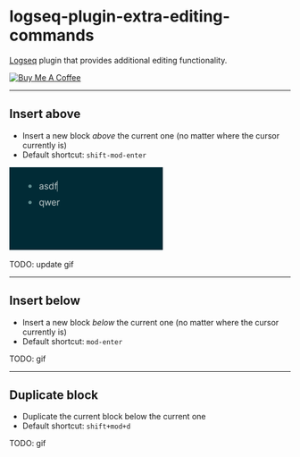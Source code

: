 # logseq-plugin-extra-editing-commands

[Logseq](https://logseq.com/) plugin that provides additional editing functionality.

<a href="https://www.buymeacoffee.com/freder" target="_blank"><img src="https://cdn.buymeacoffee.com/buttons/v2/default-yellow.png" alt="Buy Me A Coffee" style="height: 50px !important"></a>

---

## Insert above

- Insert a new block _above_ the current one (no matter where the cursor currently is)
- Default shortcut: `shift-mod-enter`

![](insert-above.gif)

TODO: update gif

---

## Insert below

- Insert a new block _below_ the current one (no matter where the cursor currently is)
- Default shortcut: `mod-enter`

TODO: gif

---

## Duplicate block

- Duplicate the current block below the current one
- Default shortcut: `shift+mod+d`

TODO: gif
